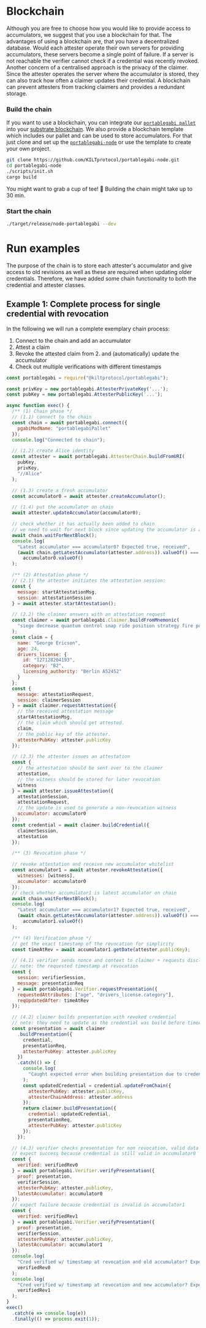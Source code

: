 # Blockchain

Although you are free to choose how you would like to provide access to accumulators, we suggest that you use a blockchain for that.
The advantages of using a blockchain are, that you have a decentralized database.
Would each attester operate their own servers for providing accumulators, these servers become a single point of failure.
If a server is not reachable the verifier cannot check if a credential was recently revoked.
Another concern of a centralised approach is the privacy of the claimer.
Since the attester operates the server where the accumulator is stored, they can also track how often a claimer updates their credential.
A blockchain can prevent attesters from tracking claimers and provides a redundant storage.

### Build the chain

If you want to use a blockchain, you can integrate our [`portablegabi pallet`](https://github.com/KILTprotocol/portablegabi-pallet) into your [substrate blockchain](https://www.parity.io/substrate/).
We also provide a blockchain template which includes our pallet and can be used to store accumulators.
For that just clone and set up the [`portablegabi-node`](https://github.com/KILTprotocol/portablegabi-node) or use the template to create your own project.

```bash
git clone https://github.com/KILTprotocol/portablegabi-node.git
cd portablegabi-node
./scripts/init.sh
cargo build
```

You might want to grab a cup of tee! 🍵
Building the chain might take up to 30 min.

### Start the chain

```bash
./target/release/node-portablegabi --dev
```

# Run examples

The purpose of the chain is to store each attester's accumulator and give access to old revisions as well as these are required when updating older credentials.
Therefore, we have added some chain functionality to both the credential and attester classes.

## Example 1: Complete process for single credential with revocation

 In the following we will run a complete exemplary chain process: 

1. Connect to the chain and add an accumulator
2. Attest a claim
3. Revoke the attested claim from 2. and (automatically) update the accumulator
4. Check out multiple verifications with different timestamps

```javascript
const portablegabi = require("@kiltprotocol/portablegabi");

const privKey = new portablegabi.AttesterPrivateKey('...');
const pubKey = new portablegabi.AttesterPublicKey('...');

async function exec() {
  /** (1) Chain phase */
  // (1.1) connect to the chain
  const chain = await portablegabi.connect({
    pgabiModName: "portablegabiPallet"
  });
  console.log("Connected to chain");

  // (1.2) create Alice identity
  const attester = await portablegabi.AttesterChain.buildFromURI(
    pubKey,
    privKey,
    "//Alice"
  );

  // (1.3) create a fresh accumulator
  const accumulator0 = await attester.createAccumulator();

  // (1.4) put the accumulator on chain
  await attester.updateAccumulator(accumulator0);

  // check whether it has actually been added to chain
  // we need to wait for next block since updating the accumulator is a transaction
  await chain.waitForNextBlock();
  console.log(
    "Latest accumulator === accumulator0? Expected true, received",
    (await chain.getLatestAccumulator(attester.address)).valueOf() ===
      accumulator0.valueOf()
  );

  /** (2) Attestation phase */
  // (2.1) the attester initiates the attestation session:
  const {
    message: startAttestationMsg,
    session: attestationSession
  } = await attester.startAttestation();

  // (2.2) the claimer answers with an attestation request
  const claimer = await portablegabi.Claimer.buildFromMnemonic(
    "siege decrease quantum control snap ride position strategy fire point airport include"
  );
  const claim = {
    name: "George Ericson",
    age: 24,
    drivers_license: {
      id: "127128204193",
      category: "B2",
      licensing_authority: "Berlin A52452"
    }
  };
  const {
    message: attestationRequest,
    session: claimerSession
  } = await claimer.requestAttestation({
    // the received attestation message
    startAttestationMsg,
    // the claim which should get attested.
    claim,
    // the public key of the attester.
    attesterPubKey: attester.publicKey
  });

  // (2.3) the attester issues an attestation
  const {
    // the attestation should be sent over to the claimer
    attestation,
    // the witness should be stored for later revocation
    witness
  } = await attester.issueAttestation({
    attestationSession,
    attestationRequest,
    // the update is used to generate a non-revocation witness
    accumulator: accumulator0
  });
  const credential = await claimer.buildCredential({
    claimerSession,
    attestation
  });

  /** (3) Revocation phase */

  // revoke attestation and receive new accumulator whitelist
  const accumulator1 = await attester.revokeAttestation({
    witnesses: [witness],
    accumulator: accumulator0
  });
  // check whether accumulator1 is latest accumulator on chain
  await chain.waitForNextBlock();
  console.log(
    "Latest accumulator === accumulator1? Expected true, received",
    (await chain.getLatestAccumulator(attester.address)).valueOf() ===
      accumulator1.valueOf()
  );

  /** (4) Verification phase */
  // get the exact timestamp of the revocation for simplicity
  const timeAtRev = await accumulator1.getDate(attester.publicKey);

  // (4.1) verifier sends nonce and context to claimer + requests disclosed attributes
  // note: the requested timestamp at revocation
  const {
    session: verifierSession,
    message: presentationReq
  } = await portablegabi.Verifier.requestPresentation({
    requestedAttributes: ["age", "drivers_license.category"],
    reqUpdatedAfter: timeAtRev
  });

  // (4.2) claimer builds presentation with revoked credential
  // note: they need to update as the credential was build before timeAtRev
  const presentation = await claimer
    .buildPresentation({
      credential,
      presentationReq,
      attesterPubKey: attester.publicKey
    })
    .catch(() => {
      console.log(
        "Caught expected error when building presentation due to credential not matching the required timestamp"
      );
      const updatedCredential = credential.updateFromChain({
        attesterPubKey: attester.publicKey,
        attesterChainAddress: attester.address
      });
      return claimer.buildPresentation({
        credential: updatedCredential,
        presentationReq,
        attesterPubKey: attester.publicKey
      });
    });

  // (4.3) verifier checks presentation for non revocation, valid data and matching attester's public key
  // expect success because credential is still valid in accumulator0
  const {
    verified: verifiedRev0
  } = await portablegabi.Verifier.verifyPresentation({
    proof: presentation,
    verifierSession,
    attesterPubKey: attester.publicKey,
    latestAccumulator: accumulator0
  });
  // expect failure because credential is invalid in accumulator1
  const {
    verified: verifiedRev1
  } = await portablegabi.Verifier.verifyPresentation({
    proof: presentation,
    verifierSession,
    attesterPubKey: attester.publicKey,
    latestAccumulator: accumulator1
  });
  console.log(
    "Cred verified w/ timestamp at revocation and old accumulator? Expected true, received",
    verifiedRev0
  );
  console.log(
    "Cred verified w/ timestamp at revocation and new accumulator? Expected false, received",
    verifiedRev1
  );
}
exec()
  .catch(e => console.log(e))
  .finally(() => process.exit(1));
```
